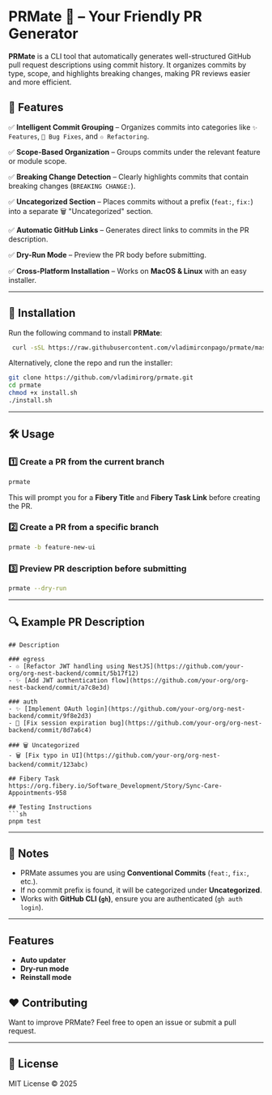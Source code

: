 # PRMate 🤝 – Your Friendly PR Generator

**PRMate** is a CLI tool that automatically generates well-structured GitHub pull request descriptions using commit history. It organizes commits by type, scope, and highlights breaking changes, making PR reviews easier and more efficient.

## 🚀 Features

✅ **Intelligent Commit Grouping** – Organizes commits into categories like `✨ Features`, `🐛 Bug Fixes`, and `♲️ Refactoring`.

✅ **Scope-Based Organization** – Groups commits under the relevant feature or module scope.

✅ **Breaking Change Detection** – Clearly highlights commits that contain breaking changes (`BREAKING CHANGE:`).

✅ **Uncategorized Section** – Places commits without a prefix (`feat:`, `fix:`) into a separate 🗑️ "Uncategorized" section.

✅ **Automatic GitHub Links** – Generates direct links to commits in the PR description.

✅ **Dry-Run Mode** – Preview the PR body before submitting.

✅ **Cross-Platform Installation** – Works on **MacOS & Linux** with an easy installer.

---

## 👥 Installation

Run the following command to install **PRMate**:

```sh
 curl -sSL https://raw.githubusercontent.com/vladimirconpago/prmate/master/install.sh | bash
```

Alternatively, clone the repo and run the installer:

```sh
git clone https://github.com/vladimirorg/prmate.git
cd prmate
chmod +x install.sh
./install.sh
```

---

## 🛠️ Usage

### **1️⃣ Create a PR from the current branch**

```sh
prmate
```

This will prompt you for a **Fibery Title** and **Fibery Task Link** before creating the PR.

### **2️⃣ Create a PR from a specific branch**

```sh
prmate -b feature-new-ui
```

### **3️⃣ Preview PR description before submitting**

```sh
prmate --dry-run
```

---

## 🔍 Example PR Description

````
## Description

### egress
- ♲️ [Refactor JWT handling using NestJS](https://github.com/your-org/org-nest-backend/commit/5b17f12)
- ✨ [Add JWT authentication flow](https://github.com/your-org/org-nest-backend/commit/a7c8e3d)

### auth
- ✨ [Implement OAuth login](https://github.com/your-org/org-nest-backend/commit/9f8e2d3)
- 🐛 [Fix session expiration bug](https://github.com/your-org/org-nest-backend/commit/8d7a6c4)

### 🗑️ Uncategorized
- 🗑️ [Fix typo in UI](https://github.com/your-org/org-nest-backend/commit/123abc)

## Fibery Task
https://org.fibery.io/Software_Development/Story/Sync-Care-Appointments-958

## Testing Instructions
```sh
pnpm test
````

---

## 📌 Notes

- PRMate assumes you are using **Conventional Commits** (`feat:`, `fix:`, etc.).
- If no commit prefix is found, it will be categorized under **Uncategorized**.
- Works with **GitHub CLI (`gh`)**, ensure you are authenticated (`gh auth login`).

---

## Features

- **Auto updater**
- **Dry-run mode**
- **Reinstall mode**

## ❤️ Contributing

Want to improve PRMate? Feel free to open an issue or submit a pull request.

---

## 📝 License

MIT License © 2025
